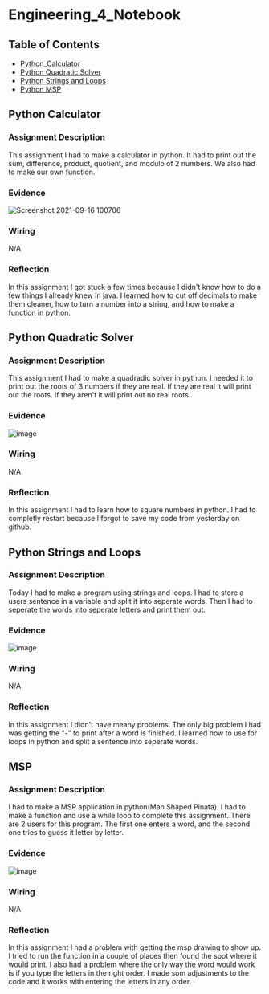# Engineering_4_Notebook

## Table of Contents
* [Python_Calculator](#Python_Calculator)
* [Python Quadratic Solver](#Quadratic_Solver)
* [Python Strings and Loops](#Strings_and_Loops)
* [Python MSP](#Python_MSP)
## Python Calculator

### Assignment Description
This assignment I had to make a calculator in python. It had to print out the sum, difference, product, quotient, and modulo of 2 numbers. We also had to make our own function.

### Evidence
![Screenshot 2021-09-16 100706](https://user-images.githubusercontent.com/60943598/133630070-df25f8bc-a50d-4fe6-8b3d-ab4f8b997518.png)

### Wiring
N/A

### Reflection
In this assignment I got stuck a few times because I didn't know how to do a few things I already knew in java. I learned how to cut off decimals to make them cleaner, how to turn a number into a string, and how to make a function in python.

## Python Quadratic Solver

### Assignment Description
This assignment I had to make a quadradic solver in python. I needed it to print out the roots of 3 numbers if they are real. If they are real it will print out the roots. If they aren't it will print out no real roots.

### Evidence
![image](https://user-images.githubusercontent.com/60943598/134185036-807bdca6-c108-4142-8c40-fb7c4ae587f3.png)

### Wiring
N/A

### Reflection 
In this assignment I had to learn how to square numbers in python. I had to completly restart because I forgot to save my code from yesterday on github.

## Python Strings and Loops

### Assignment Description
Today I had to make a program using strings and loops. I had to store a users sentence in a variable and split it into seperate words. Then I had to seperate the words into seperate letters and print them out.

### Evidence 
![image](https://user-images.githubusercontent.com/60943598/134522900-4e601132-464f-4292-ba74-220a080a9a3f.png)

### Wiring
N/A

### Reflection 
In this assignment I didn't have meany problems. The only big problem I had was getting the "-" to print after a word is finished. I learned how to use for loops in python and split a sentence into seperate words.

## MSP

### Assignment Description
I had to make a MSP application in python(Man Shaped Pinata). I had to make a function and use a while loop to complete this assignment. There are 2 users for this program. The first one enters a word, and the second one tries to guess it letter by letter.

### Evidence
![image](https://user-images.githubusercontent.com/60943598/136963488-bf0b050e-c117-45ab-9ac6-61cfb3caec50.png)

### Wiring
N/A

### Reflection
In this assignment I had a problem with getting the msp drawing to show up. I tried to run the function in a couple of places then found the spot where it would print. I also had a problem where the only way the word would work is if you type the letters in the right order. I made som adjustments to the code and it works with entering the letters in any order.
